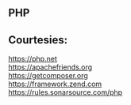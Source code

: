 PHP
---


Courtesies:
-----------
https://php.net  
https://apachefriends.org  
https://getcomposer.org  
https://framework.zend.com  
https://rules.sonarsource.com/php